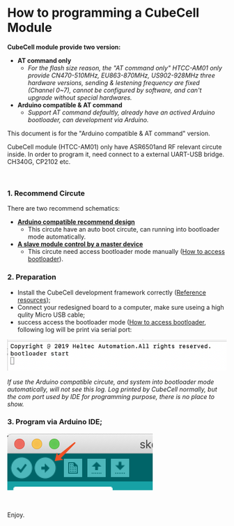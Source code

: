 # How to programming a CubeCell Module

**CubeCell module provide two version:** 

- **AT command only**
  - *For the flash size reason, the "AT command only" HTCC-AM01 only provide CN470-510MHz, EU863-870MHz, US902-928MHz three hardware versions, sending & lestening frequency are fixed (Channel 0~7), cannot be configured by software, and can't upgrade without special hardwares.*
- **Arduino compatible & AT command**
  - *Support AT command defaultly, already have an actived Arduino bootloader, can development via Arduino.* 

This document is for the "Arduino compatible & AT command" version.

CubeCell module (HTCC-AM01) only have ASR6501and RF relevant circute inside. In order to program it, need connect to a external UART-USB bridge. CH340G, CP2102 etc.

&nbsp;

### 1. Recommend Circute

There are two recommend schematics:

- **[Arduino compatible recommend design](https://docs.heltec.cn/download/cubecell/HTCC-AM01_Reference_Design(Arduino).pdf)**
  - This circute have an auto boot circute, can running into bootloader mode automatically.
- **[A slave module control by a master device](https://docs.heltec.cn/download/cubecell/HTCC-AM01_Reference_Design(AT).pdf)**
  - This circute need access bootloader mode manually ([How to access bootloader](https://docs.heltec.cn/#/en/faq/cubecell_series_common_problem_summary?id=how-to-access-bootloader-mode)).

### 2. Preparation

- Install the CubeCell development framework correctly ([Reference resources]());
- Connect your redesigned board to a computer, make sure useing a high qulity Micro USB cable;
- success access the bootloader mode ([How to access bootloader](), following log will be print via serial port:

![](img/programming_cubecell/01.png)

*If use the Arduino compatible circute, and system into bootloader mode automatically, will not see this log. Log printed by CubeCell normally, but the com port used by IDE for programming purpose,  there is no place to show.* 

### 3. Program via Arduino IDE;

![](img/programming_cubecell/02.png)

&nbsp;

Enjoy.

